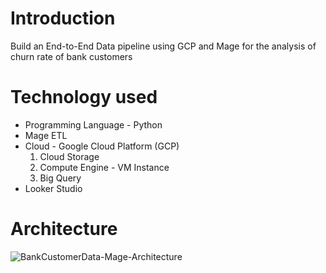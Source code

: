 # Introduction
Build an End-to-End Data pipeline using GCP and Mage for the analysis of churn rate of bank customers

# Technology used
- Programming Language - Python
- Mage ETL
- Cloud - Google Cloud Platform (GCP)
  1. Cloud Storage
  2. Compute Engine - VM Instance
  3. Big Query
- Looker Studio

# Architecture

![BankCustomerData-Mage-Architecture](https://github.com/SS279/mage-gcp-data-engineering-project/assets/106775794/e402fac6-a04c-429b-ac5c-404efbb75d5f)
